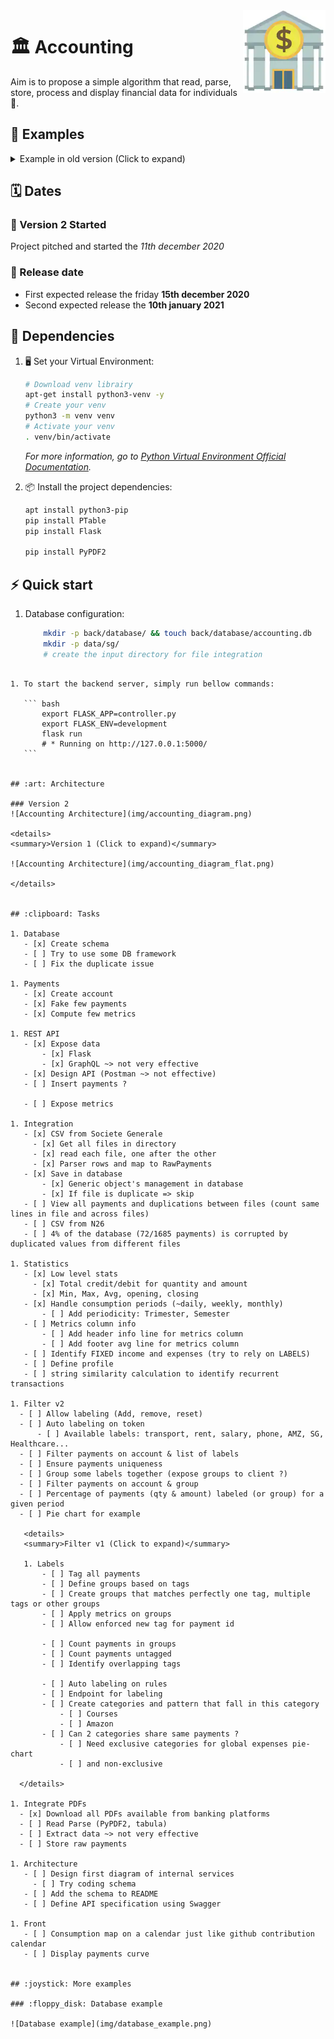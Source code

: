 <img src="img/logo.png" align="right" />

# :classical_building: Accounting 

Aim is to propose a simple algorithm that read, parse, store, process and display financial data for individuals :money_with_wings:.


## :tada: Examples

<details>
<summary>Example in old version (Click to expand)</summary>

![running main script](img/main.PNG)

</details>

## :spiral_calendar: Dates

### :rocket: Version 2 Started 
Project pitched and started the _11th december 2020_

### :dart: Release date 
- First expected release the friday **15th december 2020** 
- Second expected release the **10th january 2021** 


## :electric_plug: Dependencies
1. :desktop_computer: Set your Virtual Environment:

    ``` bash
    # Download venv librairy
    apt-get install python3-venv -y
    # Create your venv
    python3 -m venv venv
    # Activate your venv
    . venv/bin/activate
    ```
    
    _For more information, go to [Python Virtual Environment Official Documentation](https://docs.python.org/3/library/venv.html)._

1. :package: Install the project dependencies:

    ``` bash
    apt install python3-pip
    pip install PTable
    pip install Flask
   
	pip install PyPDF2
    ```


## :zap: Quick start

1. Database configuration:

	``` bash
		mkdir -p back/database/ && touch back/database/accounting.db
		mkdir -p data/sg/ 
 		# create the input directory for file integration
 ```

1. To start the backend server, simply run bellow commands:

	``` bash
		export FLASK_APP=controller.py
		export FLASK_ENV=development
		flask run
		# * Running on http://127.0.0.1:5000/
	```


## :art: Architecture

### Version 2
![Accounting Architecture](img/accounting_diagram.png)

<details>
<summary>Version 1 (Click to expand)</summary>

![Accounting Architecture](img/accounting_diagram_flat.png)
 
</details>


## :clipboard: Tasks

1. Database
	- [x] Create schema
	- [ ] Try to use some DB framework
	- [ ] Fix the duplicate issue
	
1. Payments
	- [x] Create account
	- [x] Fake few payments
	- [x] Compute few metrics
	  
1. REST API
	- [x] Expose data 
		- [x] Flask
		- [x] GraphQL ~> not very effective
	- [x] Design API (Postman ~> not effective)
	- [ ] Insert payments ?
	  
	- [ ] Expose metrics
	  
1. Integration
	- [x] CSV from Societe Generale
	  - [x] Get all files in directory
	  - [x] read each file, one after the other
	  - [x] Parser rows and map to RawPayments
	- [x] Save in database
		- [x] Generic object's management in database
		- [x] If file is duplicate => skip
	- [ ] View all payments and duplications between files (count same lines in file and across files)
	- [ ] CSV from N26
	- [ ] 4% of the database (72/1685 payments) is corrupted by duplicated values from different files

1. Statistics
	- [x] Low level stats
	  - [x] Total credit/debit for quantity and amount
	  - [x] Min, Max, Avg, opening, closing
	- [x] Handle consumption periods (~daily, weekly, monthly)
	  	- [ ] Add periodicity: Trimester, Semester
	- [ ] Metrics column info
		- [ ] Add header info line for metrics column
		- [ ] Add footer avg line for metrics column
	- [ ] Identify FIXED income and expenses (try to rely on LABELS)
	- [ ] Define profile
	- [ ] string similarity calculation to identify recurrent transactions 
	  
1. Filter v2
   - [ ] Allow labeling (Add, remove, reset)
   - [ ] Auto labeling on token 
	   - [ ] Available labels: transport, rent, salary, phone, AMZ, SG, Healthcare...
   - [ ] Filter payments on account & list of labels 
   - [ ] Ensure payments uniqueness
   - [ ] Group some labels together (expose groups to client ?) 
   - [ ] Filter payments on account & group
   - [ ] Percentage of payments (qty & amount) labeled (or group) for a given period
   - [ ] Pie chart for example
	
	<details>
	<summary>Filter v1 (Click to expand)</summary>
	
	1. Labels
		- [ ] Tag all payments 
		- [ ] Define groups based on tags
		- [ ] Create groups that matches perfectly one tag, multiple tags or other groups 
		- [ ] Apply metrics on groups
		- [ ] Allow enforced new tag for payment id
	
		- [ ] Count payments in groups
		- [ ] Count payments untagged 
		- [ ] Identify overlapping tags
		  
		- [ ] Auto labeling on rules
		- [ ] Endpoint for labeling
		- [ ] Create categories and pattern that fall in this category
			- [ ] Courses
			- [ ] Amazon
		- [ ] Can 2 categories share same payments ?
			- [ ] Need exclusive categories for global expenses pie-chart
			- [ ] and non-exclusive 

   </details>
	
1. Integrate PDFs
   - [x] Download all PDFs available from banking platforms
   - [ ] Read Parse (PyPDF2, tabula)
   - [ ] Extract data ~> not very effective
   - [ ] Store raw payments

1. Architecture
	- [ ] Design first diagram of internal services
	  - [ ] Try coding schema
	- [ ] Add the schema to README 
	- [ ] Define API specification using Swagger
   
1. Front
	- [ ] Consumption map on a calendar just like github contribution calendar
	- [ ] Display payments curve


## :joystick: More examples

### :floppy_disk: Database example 

![Database example](img/database_example.png)